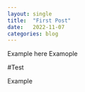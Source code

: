 ```yaml
---
layout: single
title:  "First Post"
date:   2022-11-07
categories: blog
---
```

Example here
Examople 


#Test

Example